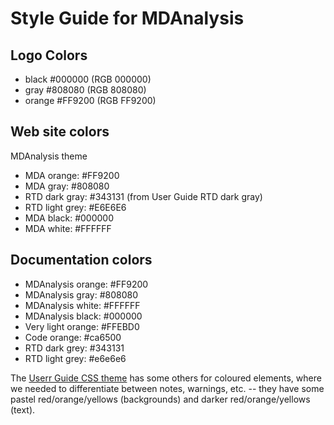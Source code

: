 # Style Guide for MDAnalysis

## Logo Colors

* black #000000 (RGB 000000)
* gray #808080 (RGB 808080)
* orange #FF9200 (RGB FF9200) 

## Web site colors

MDAnalysis theme

* MDA orange: #FF9200
* MDA gray:   #808080
* RTD dark gray: #343131      (from User Guide RTD dark gray)
* RTD light grey: #E6E6E6
* MDA black:  #000000
* MDA white:  #FFFFFF



## Documentation colors

* MDAnalysis orange: #FF9200 
* MDAnalysis gray: #808080
* MDAnalysis white: #FFFFFF
* MDAnalysis black: #000000
* Very light orange: #FFEBD0
* Code orange: #ca6500
* RTD dark grey: #343131
* RTD light grey: #e6e6e6

The [Userr Guide CSS theme](https://github.com/MDAnalysis/UserGuide/blob/develop/doc/source/_static/custom.css) has some others for coloured elements, where we needed to differentiate between notes, warnings, etc. -- they have some pastel red/orange/yellows (backgrounds) and darker red/orange/yellows (text).
